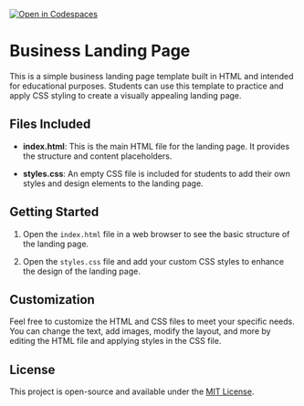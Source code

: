 [![Open in Codespaces](https://classroom.github.com/assets/launch-codespace-2972f46106e565e64193e422d61a12cf1da4916b45550586e14ef0a7c637dd04.svg)](https://classroom.github.com/open-in-codespaces?assignment_repo_id=15350837)
# Business Landing Page

This is a simple business landing page template built in HTML and intended for educational purposes. Students can use this template to practice and apply CSS styling to create a visually appealing landing page.

## Files Included

- **index.html**: This is the main HTML file for the landing page. It provides the structure and content placeholders.

- **styles.css**: An empty CSS file is included for students to add their own styles and design elements to the landing page.

## Getting Started

1. Open the `index.html` file in a web browser to see the basic structure of the landing page.

2. Open the `styles.css` file and add your custom CSS styles to enhance the design of the landing page.

## Customization

Feel free to customize the HTML and CSS files to meet your specific needs. You can change the text, add images, modify the layout, and more by editing the HTML file and applying styles in the CSS file.


## License

This project is open-source and available under the [MIT License](LICENSE).
